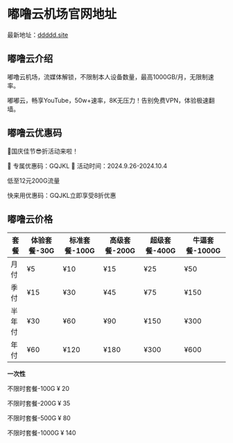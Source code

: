 # 嘟噜云机场官网地址

最新地址：[ddddd.site](https://www.ddddd.site/#/register?code=Jt6mYS8w)

## 嘟噜云介绍

嘟噜云机场，流媒体解锁，不限制本人设备数量，最高1000GB/月，无限制速率。

嘟嘟云，畅享YouTube，50w+速率，8K无压力！告别免费VPN，体验极速翻墙。

## 嘟噜云优惠码

📣国庆佳节😎折活动来啦！

🔹 专属优惠码：GQJKL  🔹 活动时间：2024.9.26-2024.10.4

低至12元200G流量

快来用优惠码：GQJKL立即享受8折优惠

## 嘟噜云价格

|套餐|体验套餐-30G|标准套餐-100G|高级套餐-200G|超级套餐-400G|牛逼套餐-1000G|
|----|----|----|----|----|----|
|月付|¥5|¥10|¥15|¥25|¥50|
|季付|¥15|¥30|¥45|¥75|¥150|
|半年付|¥30|¥60|¥90|¥150|¥300|
|年付|¥60|¥120|¥180|¥300|¥600|

**一次性**

不限时套餐-100G ¥ 20

不限时套餐-200G ¥ 35

不限时套餐-500G ¥ 80

不限时套餐-1000G ¥ 140
